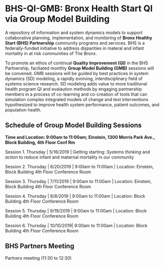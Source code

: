 # BHS-QI-GMB: Bronx Health Start QI via Group Model Building 
A repository of information and system dynamics models to support collaborative planning, implementation, and monitoring of <b>Bronx Healthy Start (BHS) Partnership</b> community programs and services. BHS is a federally-funded initiative to address disparities in materal and infant mortality in at risk communities of The Bronx.  

To promote an ethos of continual <b>Quality Improvement (QI)</b> in the BHS Partnership, faciliated monthly <b>Group Model Building (GMB)</b> sessions will be convened. GMB sessions will be guided by best practices in system dynamics (SD) modeling, a rapidly evolving, interdisciplinary field of systems science research. SD modeling adds value to more traditional health program QI and evalaution methods by engaging partnership members in a process of co-learning and co-creation of tools that can simulation complex integrated models of change and test interventions hypothesized to improve health system performance, patient outcomes, and population health. 

## Schedule of Group Model Building Sessions

<b>Time and Location: 9:00am to 11:00am; Einstein, 1300 Morris Park Ave., Block Building, 4th Floor Conf Rm</b>

Session 1. Thursday | 5/16/2019 | Getting starting: <i>Systems thinking</i> and <i>action</i> to reduce infant and maternal mortality in our community

Session 2. Thursday | 6/20/2019 | 9:00am to 11:00am | Location: Einstein, Block Building 4th Floor Conference Room

Session 3. Thursday | 7/11/2019 | 9:00am to 11:00am | Location: Einstein, Block Building 4th Floor Conference Room         

Session 4. Thursday | 8/8/2019  | 9:00am to 11:00am | Location: Block Building 4th Floor Conference Room  

Session 5. Thursday | 9/19/2019 | 9:00am to 11:00am | Location: Block Building 4th Floor Conference Room  

Session 6. Thursday | 10/10/2019| 9:00am to 11:00am | Location: Block Building 4th Floor Conference Room 

## BHS Partners Meeting

Partners meeting (11:30 to 12:30)

